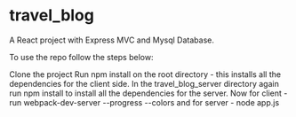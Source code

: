# travel_blog
A React project with Express MVC and Mysql Database.

To use the repo follow the steps below:

Clone the project
Run npm install on the root directory - this installs all the dependencies for the client side.
In the travel_blog_server directory again run npm install to install all the dependencies for the server.
Now for client -  run webpack-dev-server --progress --colors  and for server - node app.js

